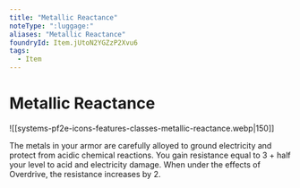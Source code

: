 ```yaml
---
title: "Metallic Reactance"
noteType: ":luggage:"
aliases: "Metallic Reactance"
foundryId: Item.jUtoN2YGZzP2Xvu6
tags:
  - Item
---
```


# Metallic Reactance
![[systems-pf2e-icons-features-classes-metallic-reactance.webp|150]]

The metals in your armor are carefully alloyed to ground electricity and protect from acidic chemical reactions. You gain resistance equal to 3 + half your level to acid and electricity damage. When under the effects of Overdrive, the resistance increases by 2.
